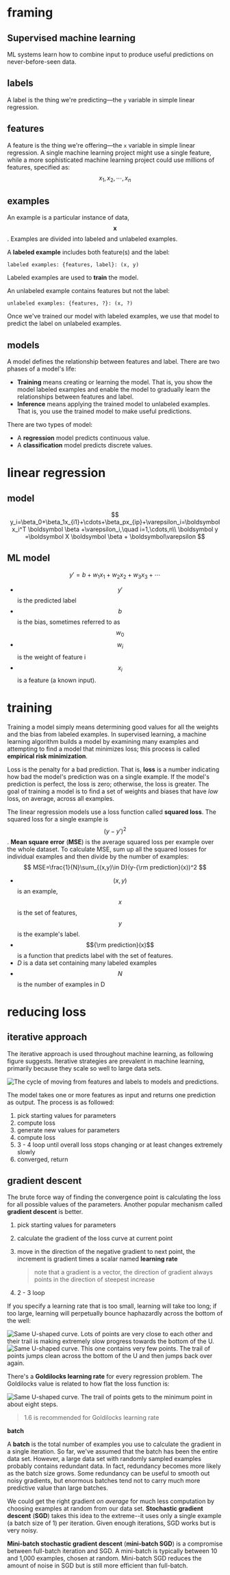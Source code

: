 # framing

## Supervised machine learning

ML systems learn how to combine input to produce useful predictions on never-before-seen data.



## labels

A label is the thing we're predicting—the `y` variable in simple linear regression.



## features

A feature is the thing we're offering—the `x` variable in simple linear regression. A single machine learning project might use a single feature, while a more sophisticated machine learning project could use millions of features, specified as:
$$
x_1,x_2,\cdots,x_n
$$


## examples

An example is a particular instance of data, $$\boldsymbol x$$. Examples are divided into labeled and unlabeled examples.

A **labeled example** includes both feature(s) and the label: 

```
labeled examples: {features, label}: (x, y)
```

Labeled examples are used to **train** the model.

An unlabeled example contains features but not the label:

```
unlabeled examples: {features, ?}: (x, ?)
```

Once we've trained our model with labeled examples, we use that model to predict the label on unlabeled examples.



## models

A model defines the relationship between features and label. There are two phases of a model's life: 

+ **Training** means creating or learning the model. That is, you show the model labeled examples and enable the model to gradually learn the relationships between features and label.
+ **Inference** means applying the trained model to unlabeled examples. That is, you use the trained model to make useful predictions.

There are two types of model: 

+ A **regression** model predicts continuous value.
+ A **classification** model predicts discrete values.





# linear regression

## model

$$
y_i=\beta_0+\beta_1x_{i1}+\cdots+\beta_px_{ip}+\varepsilon_i=\boldsymbol x_i^T \boldsymbol \beta +\varepsilon_i,\quad i=1,\cdots,n\\
\boldsymbol y =\boldsymbol X \boldsymbol \beta + \boldsymbol\varepsilon
$$



## ML model

$$
y'=b+w_1x_1+w_2x_2+w_3x_3+\cdots
$$

+ $$y'$$ is the predicted label
+ $$b$$ is the bias, sometimes referred to as $$w_0$$
+ $$w_i$$ is the weight of feature i
+ $$x_i$$ is a feature (a known input).





# training

Training a model simply means determining good values for all the weights and the bias from labeled examples. In supervised learning, a machine learning algorithm builds a model by examining many examples and attempting to find a model that minimizes loss; this process is called **empirical risk minimization**.

Loss is the penalty for a bad prediction. That is, **loss** is a number indicating how bad the model's prediction was on a single example. If the model's prediction is perfect, the loss is zero; otherwise, the loss is greater. The goal of training a model is to find a set of weights and biases that have *low* loss, on average, across all examples.

The linear regression models use a loss function called **squared loss**. The squared loss for a single example is $$(y-y')^2$$. **Mean square error** (**MSE**) is the average squared loss per example over the whole dataset. To calculate MSE, sum up all the squared losses for individual examples and then divide by the number of examples:
$$
MSE=\frac{1}{N}\sum_{(x,y)\in D}(y-{\rm prediction}(x))^2
$$

+ $$(x,y)$$ is an example, $$x$$ is the set of features, $$y$$ is the example's label.
+ $${\rm prediction}(x)$$ is a function that predicts label with the set of features.
+ $D$ is a data set containing many labeled examples
+ $$N$$ is the number of examples in D





# reducing loss

## iterative approach

The iterative approach is used throughout machine learning, as following figure suggests. Iterative strategies are prevalent in machine learning, primarily because they scale so well to large data sets.

![The cycle of moving from features and labels to models and predictions.](https://developers.google.com/machine-learning/crash-course/images/GradientDescentDiagram.svg)

The model takes one or more features as input and returns one prediction as output.  The process is as followed: 

1. pick starting values for parameters
2. compute loss
3. generate new values for parameters
4. compute loss
5. 3 - 4 loop until overall loss stops changing or at least changes extremely slowly
6. converged, return



## gradient descent

The brute force way of finding the convergence point is calculating the loss for all possible values of the parameters. Another popular mechanism called **gradient descent** is better.

1. pick starting values for parameters

2. calculate the gradient of the loss curve at current point

3. move in the direction of the negative gradient to next point, the increment is gradient times a scalar named **learning rate**

   > note that a gradient is a vector, the direction of gradient always points in the direction of steepest increase

4. 2 - 3 loop



If you specify a learning rate that is too small, learning will take too long; if too large, learning will perpetually bounce haphazardly across the bottom of the well:

![Same U-shaped curve. Lots of points are very close to each other and their trail is making extremely slow progress towards the bottom of the U.](https://developers.google.com/machine-learning/crash-course/images/LearningRateTooSmall.svg)![Same U-shaped curve. This one contains very few points. The trail of points jumps clean across the bottom of the U and then jumps back over again.](https://developers.google.com/machine-learning/crash-course/images/LearningRateTooLarge.svg)

There's a **Goldilocks learning rate** for every regression problem. The Goldilocks value is related to how flat the loss function is:

![Same U-shaped curve. The trail of points gets to the minimum point in about eight steps.](https://developers.google.com/machine-learning/crash-course/images/LearningRateJustRight.svg)

> 1.6 is recommended for Goldilocks learning rate



**batch**

A **batch** is the total number of examples you use to calculate the gradient in a single iteration. So far, we've assumed that the batch has been the entire data set. However, a large data set with randomly sampled examples probably contains redundant data. In fact, redundancy becomes more likely as the batch size grows. Some redundancy can be useful to smooth out noisy gradients, but enormous batches tend not to carry much more predictive value than large batches.

We could get the right gradient *on average* for much less computation by choosing examples at random from our data set. **Stochastic gradient descent** (**SGD**) takes this idea to the extreme--it uses only a single example (a batch size of 1) per iteration. Given enough iterations, SGD works but is very noisy.

**Mini-batch stochastic gradient descent** (**mini-batch SGD**) is a compromise between full-batch iteration and SGD. A mini-batch is typically between 10 and 1,000 examples, chosen at random. Mini-batch SGD reduces the amount of noise in SGD but is still more efficient than full-batch.